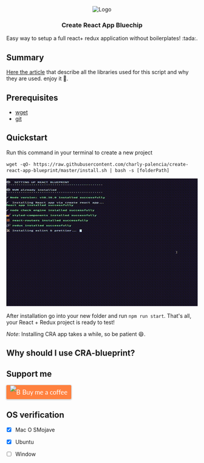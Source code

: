 <p align="center">
<img src="../../images/logos/git-logo.png" alt="Logo" width="80" height="80">

  <h3 align="center">Create React App Bluechip</h3>
  <p align="center">
  Easy way to setup a full react+ redux application without boilerplates! :tada:.
  </p>
</p>

## Summary 

[Here the article]() that describe all the libraries used for this script and why they are used. enjoy it :book:.

## Prerequisites

- [wget](https://www.gnu.org/software/wget/) 
- [git](https://git-scm.com/)

## Quickstart
Run this command in your terminal to create a new project

```
wget -qO- https://raw.githubusercontent.com/charly-palencia/create-react-app-blueprint/master/install.sh | bash -s [folderPath]
```

![](out.gif)

After installation go into your new folder and run `npm run start`. That's all, your React + Redux project is ready to test!

*Note*: Installing CRA app takes a while, so be patient :smile:.

## Why should I use CRA-blueprint?

## Support me
  <a class="bmc-button" target="_blank" href="https://www.buymeacoffee.com/uIcqUSB" style="line-height: 36px !important;height: 37px !important;text-decoration: none !important;display: inline-flex !important;color: #FFFFFF !important;background-color: #FF813F !important;border-radius: 3px !important;border: 1px solid transparent !important;padding: 0px 9px !important;font-size: 17px !important;letter-spacing: -0.08px !important;box-shadow: 0px 1px 2px rgba(190, 190, 190, 0.5) !important;-webkit-box-shadow: 0px 1px 2px 2px rgba(190, 190, 190, 0.5) !important;margin: 0 auto !important;font-family: 'Lato', sans-serif !important;-webkit-box-sizing: border-box !important;box-sizing: border-box !important;-o-transition: 0.3s all linear !important;-webkit-transition: 0.3s all linear !important;-moz-transition: 0.3s all linear !important;-ms-transition: 0.3s all linear !important;transition: 0.3s all linear !important;"><img src="https://www.buymeacoffee.com/assets/img/BMC-btn-logo.svg" alt="Buy me a coffee" style="width: 27px !important;margin-bottom: 1px !important;box-shadow: none !important;border: none !important;vertical-align: middle !important;"><span style="margin-left:5px">Buy me a coffee</span></a>


## OS verification
- [x] Mac O SMojave
- [x] Ubuntu
- [ ] Window 

